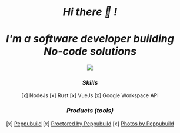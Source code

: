 <h1 align='center'><i>Hi there 👋 !</i></h1>
<h1 align='center'><i>I'm a software developer building No-code solutions</i></h1>

<div align="center">
<img src=[https://fiverr-res.cloudinary.com/images/t_main1,q_auto,f_auto,q_auto,f_auto/gigs/139342650/original/d6f207059618517eadd7347980331a5b02b7a306/be-your-software-engineer-or-software-developer-and-web-application-developer.jpg/](https://lh3.googleusercontent.com/-gecqYhrbCWw/Z-PwX7NwKQI/AAAAAAAACsY/rH_ozSv2bEEJZDTClU4Cvkxgv1rB7dOiwCNcBGAsYHQ/Group%2B2683.jpg)>

<h3 align='center'><i>Skills</i></h3>

[x] NodeJs
[x] Rust
[x] VueJs
[x] Google Workspace API

<h3 align='center'><i>Products (tools)</i></h3>

[x] [Peppubuild](https://www.peppubuild.com)
[x] [Proctored by Peppubuild](https://proctored.peppubuild.com/)
[x] [Photos by Peppubuild](https://photodrive.peppubuild.com/)

</div>
